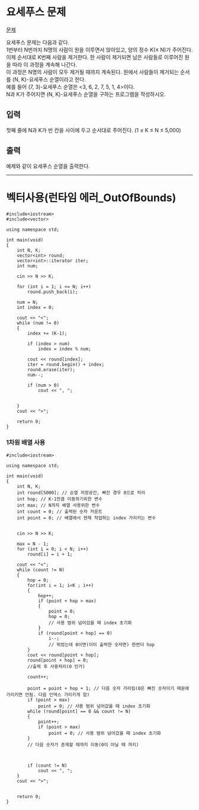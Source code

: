 # 요세푸스 문제
[문제](https://www.acmicpc.net/problem/1158)

요세푸스 문제는 다음과 같다.   
1번부터 N번까지 N명의 사람이 원을 이루면서 앉아있고, 양의 정수 K(≤ N)가 주어진다.     
이제 순서대로 K번째 사람을 제거한다. 한 사람이 제거되면 남은 사람들로 이루어진 원을 따라 이 과정을 계속해 나간다.      
이 과정은 N명의 사람이 모두 제거될 때까지 계속된다. 원에서 사람들이 제거되는 순서를 (N, K)-요세푸스 순열이라고 한다.        
예를 들어 (7, 3)-요세푸스 순열은 <3, 6, 2, 7, 5, 1, 4>이다.     
N과 K가 주어지면 (N, K)-요세푸스 순열을 구하는 프로그램을 작성하시오.        

## 입력

첫째 줄에 N과 K가 빈 칸을 사이에 두고 순서대로 주어진다. (1 ≤ K ≤ N ≤ 5,000)   

## 출력

예제와 같이 요세푸스 순열을 출력한다.

--------------
# 벡터사용(런타임 에러_OutOfBounds)

```
#include<iostream>
#include<vector>

using namespace std;

int main(void)
{
	int N, K;
	vector<int> round;
	vector<int>::iterator iter;
	int num;

	cin >> N >> K;

	for (int i = 1; i <= N; i++)
		round.push_back(i);

	num = N;
	int index = 0;

	cout << "<";
	while (num != 0)
	{
		index += (K-1);
		
		if (index > num)
			index = index % num;

		cout << round[index];
		iter = round.begin() + index;
		round.erase(iter);
		num--;

		if (num > 0)
			cout << ", ";
			

	}
	cout << ">";

	return 0;
}
```

### 1차원 배열 사용

```
#include<iostream>

using namespace std;

int main(void)
{
	int N, K;
	int round[5000]; // 순열 저장공간, 빠진 경우 0으로 처리
	int hop; // K-1만큼 이동하기위한 변수
	int max; // N까지 배열 사용위한 변수
	int count = 0; // 출력된 숫자 카운트
	int point = 0; // 배열에서 현재 작업하는 index 가리키는 변수


	cin >> N >> K;

	max = N - 1;
	for (int i = 0; i < N; i++)
		round[i] = i + 1;

	cout << "<";
	while (count != N)
	{
		hop = 0;
		for(int i = 1; i<K ; i++)
		{
			hop++;
			if (point + hop > max)
			{
				point = 0;
				hop = 0;
				// 사용 범위 넘어갔을 때 index 초기화
			}
			if (round[point + hop] == 0)
				i--;
				// 뛰었는데 0이면(이미 출력한 숫자면) 한번더 hop
		}
		cout << round[point + hop];
		round[point + hop] = 0;
		//출력 후 사용처리(0 인가)

		count++;

		point = point + hop + 1; // 다음 숫자 가리킴(0은 빠진 숫자이기 때문에 가리키면 안됨. 다음 인덱스 가리키게 함)
		if (point > max)
			point = 0; // 사용 범위 넘어갔을 때 index 초기화
		while (round[point] == 0 && count != N)
		{
			point++;
			if (point > max)
				point = 0; // 사용 범위 넘어갔을 때 index 초기화
		}
		// 다음 숫자가 존재할 때까지 이동(0이 아닐 때 까지)

		

		if (count != N)
			cout << ", ";
	}
	cout << ">";


	return 0;
}
```
